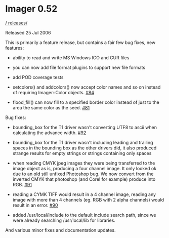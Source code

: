 # Imager 0.52

[ / ](..) [releases/](./)

Released 25 Jul 2006

This is primarily a feature release, but contains a fair few bug fixes, new features:

- ability to read and write MS Windows ICO and CUR files

- you can now add file format plugins to support new file formats

- add POD coverage tests

- setcolors() and addcolors() now accept color names and so on instead of requiring Imager::Color objects. [#84](https://github.com/tonycoz/imager/issues/84)

- flood_fill() can now fill to a specified border color instead of just to the area the same color as the seed. [#81](https://github.com/tonycoz/imager/issues/81)

Bug fixes:

- bounding_box for the T1 driver wasn't converting UTF8 to ascii when calculating the advance width. [#92](https://github.com/tonycoz/imager/issues/92)

- bounding_box for the T1 driver wasn't including leading and trailing spaces in the bounding box as the other drivers did, it also produced strange results for empty strings or strings containing only spaces

- when reading CMYK jpeg images they were being transferred to the image object as is, producing a four channel image. It only looked ok due to an old still unfixed Photoshop bug. We now convert from the inverted CMYK that photoshop (and Corel for example) produce into RGB. [#91](https://github.com/tonycoz/imager/issues/91)

- reading a CYMK TIFF would result in a 4 channel image, reading any image with more than 4 channels (eg. RGB with 2 alpha channels) would result in an error. [#90](https://github.com/tonycoz/imager/issues/90)

- added /usr/local/include to the default include search path, since we were already searching /usr/local/lib for libraries.

And various minor fixes and documentation updates.